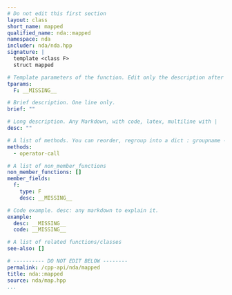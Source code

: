 ```yaml
---
# Do not edit this first section
layout: class
short_name: mapped
qualified_name: nda::mapped
namespace: nda
includer: nda/nda.hpp
signature: |
  template <class F>
  struct mapped

# Template parameters of the function. Edit only the description after the :
tparams:
  F: __MISSING__

# Brief description. One line only.
brief: ""

# Long description. Any Markdown, with code, latex, multiline with |
desc: ""

# A list of methods. You can reorder, regroup into a dict : groupname -> list
methods:
  - operator-call

# A list of non_member_functions
non_member_functions: []
member_fields:
  f:
    type: F
    desc: __MISSING__

# Code example. desc: any markdown to explain it.
example:
  desc: __MISSING__
  code: __MISSING__

# A list of related functions/classes
see-also: []

# ---------- DO NOT EDIT BELOW --------
permalink: /cpp-api/nda/mapped
title: nda::mapped
source: nda/map.hpp
...
```


